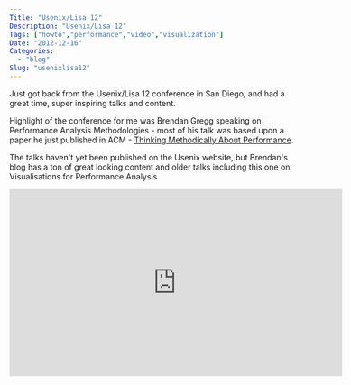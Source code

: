 ```yaml
---
Title: "Usenix/Lisa 12"
Description: "Usenix/Lisa 12"
Tags: ["howto","performance","video","visualization"]
Date: "2012-12-16"
Categories:
  - "blog"
Slug: "usenixlisa12"
---
```

<p>Just got back from the Usenix/Lisa 12 conference in San Diego, and had a great time, super inspiring talks and content.</p><p>Highlight of the conference for me was Brendan Gregg speaking on Performance Analysis Methodologies - most of his talk was based upon a paper he just published in ACM - <a href="https://queue.acm.org/detail.cfm?id=2413037" title="ACM" target="_blank">Thinking Methodically About Performance</a>.</p><p>The talks haven't yet been published on the Usenix website, but Brendan's blog has a ton of great looking content and older talks including this one on Visualisations for Performance Analysis</p><p><iframe width="590" height="332" src="http://www.youtube.com/embed/ml-t-9g6Mjc?fs=1&#038;feature=oembed" frameborder="0" allowfullscreen></iframe></p>
